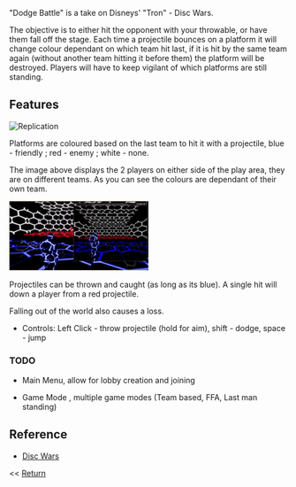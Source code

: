 
"Dodge Battle" is a take on Disneys' "Tron" - Disc Wars. 
 
 The objective is to either hit the opponent with your throwable, or have them fall off the stage. Each time a projectile bounces on a platform it will change colour dependant on which team hit last, if it is hit by the same team again (without another team hitting it before them) the platform will be destroyed. Players will have to keep vigilant of which platforms are still standing. 

## Features

<a>
<img alt="Replication" src="https://github.com/chriswestwood/DodgeBattle/blob/d2e490ba42461edb82573a0ea05beca85b1bc6d1/DodgeRepl.gif" width="50%">
</a>

Platforms are coloured based on the last team to hit it with a projectile, blue - friendly ; red - enemy ; white - none.

The image above displays the 2 players on either side of the play area, they are on different teams. As you can see the colours are dependant of their own team.

<a>
<img alt="Throwing" src="https://github.com/chriswestwood/DodgeBattle/blob/d2e490ba42461edb82573a0ea05beca85b1bc6d1/DodgeHit.gif" width="50%">
</a>

Projectiles can be thrown and caught (as long as its blue). A single hit will down a player from a red projectile.

Falling out of the world also causes a loss.


- Controls: Left Click - throw projectile (hold for aim), shift - dodge, space - jump

### TODO

- Main Menu, allow for lobby creation and joining

- Game Mode , multiple game modes (Team based, FFA, Last man standing)

## Reference
- [Disc Wars](https://tron.fandom.com/wiki/Disc_Wars)


<< [Return](https://chriswestwood.github.io/)
